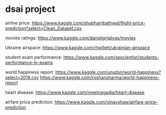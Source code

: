 # dsai project
airline price:
https://www.kaggle.com/shubhambathwal/flight-price-prediction?select=Clean_Dataset.csv

movies ratings:
https://www.kaggle.com/danielgrijalvas/movies

Ukraine airspace:
https://www.kaggle.com/rtwillett/ukrainian-airspace

student exam performance:
https://www.kaggle.com/spscientist/students-performance-in-exams

world happiness report:
https://www.kaggle.com/unsdsn/world-happiness?select=2019.csv
https://www.kaggle.com/roshansharma/world-happiness-report

heart disease:
https://www.kaggle.com/meetnagadia/heart-disease

airfare price prediction:
https://www.kaggle.com/vinayshaw/airfare-price-prediction
